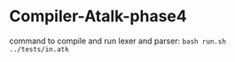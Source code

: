 # Compiler-Atalk-phase4

command to compile and run lexer and parser:
```bash run.sh ../tests/in.atk```

